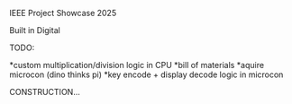 IEEE Project Showcase 2025

Built in Digital

TODO:

*custom multiplication/division logic in CPU
*bill of materials
*aquire microcon (dino thinks pi)
*key encode + display decode logic in microcon

CONSTRUCTION...
